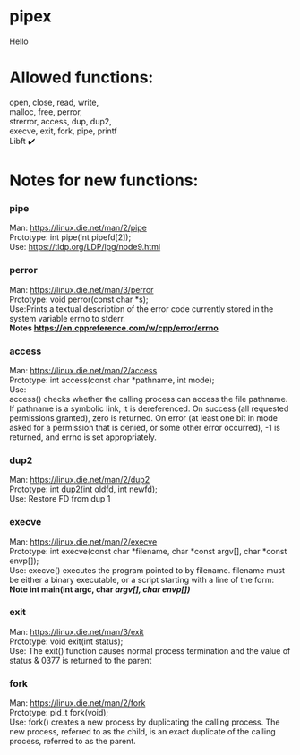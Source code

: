 # pipex  
Hello
# Allowed functions:
open, close, read, write,  
malloc, free, perror,  
strerror, access, dup, dup2,  
execve, exit, fork, pipe, printf  
Libft ✔️

# Notes for new functions:
### pipe  
Man: https://linux.die.net/man/2/pipe  
Prototype: int pipe(int pipefd[2]);  
Use: https://tldp.org/LDP/lpg/node9.html  

### perror  
Man: https://linux.die.net/man/3/perror  
Prototype: void perror(const char *s);  
Use:Prints a textual description of the error code currently stored in the system variable errno to stderr.  
**Notes https://en.cppreference.com/w/cpp/error/errno**  

### access  
Man: https://linux.die.net/man/2/access  
Prototype: int access(const char *pathname, int mode);  
Use:  
access() checks whether the calling process can access the file pathname. If pathname is a symbolic link, it is dereferenced.
On success (all requested permissions granted), zero is returned. On error (at least one bit in mode asked for a permission that is denied, or some other error occurred), -1 is returned, and errno is set appropriately.  
  
### dup2  
Man: https://linux.die.net/man/2/dup2  
Prototype: int dup2(int oldfd, int newfd);  
Use: Restore FD from dup 1  
  
### execve  
Man: https://linux.die.net/man/2/execve  
Prototype: int execve(const char *filename, char *const argv[], char *const envp[]);  
Use: execve() executes the program pointed to by filename. filename must be either a binary executable, or a script starting with a line of the form:
**Note int main(int argc, char *argv[], char *envp[])****

### exit  
Man: https://linux.die.net/man/3/exit  
Prototype: void exit(int status);  
Use: The exit() function causes normal process termination and the value of status & 0377 is returned to the parent  
  
### fork  
Man: https://linux.die.net/man/2/fork  
Prototype: pid_t fork(void);  
Use: fork() creates a new process by duplicating the calling process. The new process, referred to as the child, is an exact duplicate of the calling process, referred to as the parent.
